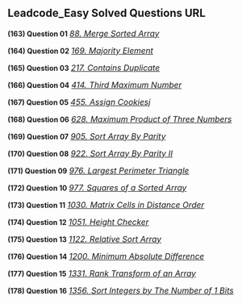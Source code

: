 ## Leadcode_Easy Solved Questions URL

**(163) Question 01** <a href="https://leetcode.com/problems/merge-sorted-array/submissions/935097066/" target="_blank" style="font-size: 16px;dispaly:inline-block;">_88. Merge Sorted Array_</a> <br/>

**(164) Question 02** <a href="https://leetcode.com/problems/majority-element/submissions/935144137/" target="_blank" style="font-size: 16px;dispaly:inline-block;">_169. Majority Element_</a> <br/>

**(165) Question 03** <a href="https://leetcode.com/problems/contains-duplicate/submissions/935210310/" target="_blank" style="font-size: 16px;dispaly:inline-block;">_217. Contains Duplicate_</a> <br/>

**(166) Question 04** <a href="https://leetcode.com/problems/third-maximum-number/submissions/935236556/" target="_blank" style="font-size: 16px;dispaly:inline-block;">_414. Third Maximum Number_</a> <br/>

**(167) Question 05** <a href="https://leetcode.com/problems/assign-cookies/submissions/935813136/" target="_blank" style="font-size: 16px;dispaly:inline-block;">_455. Assign Cookiesj_</a> <br/>

**(168) Question 06** <a href="https://leetcode.com/problems/maximum-product-of-three-numbers/submissions/935304168/" target="_blank" style="font-size: 16px;dispaly:inline-block;">_628. Maximum Product of Three Numbers_</a> <br/>

**(169) Question 07** <a href="https://leetcode.com/problems/sort-array-by-parity/submissions/935328080/" target="_blank" style="font-size: 16px;dispaly:inline-block;">_905. Sort Array By Parity_</a> <br/>

**(170) Question 08** <a href="https://leetcode.com/problems/sort-array-by-parity-ii/submissions/935358133/" target="_blank" style="font-size: 16px;dispaly:inline-block;">_922. Sort Array By Parity II_</a> <br/>


**(171) Question 09** <a href="https://leetcode.com/problems/largest-perimeter-triangle/submissions/935369537/" target="_blank" style="font-size: 16px;dispaly:inline-block;">_976. Largest Perimeter Triangle_</a> <br/>

**(172) Question 10** <a href="https://leetcode.com/problems/squares-of-a-sorted-array/submissions/935394640/" target="_blank" style="font-size: 16px;dispaly:inline-block;">_977. Squares of a Sorted Array_</a> <br/>


**(173) Question 11** <a href="https://leetcode.com/problems/matrix-cells-in-distance-order/submissions/935881077/" target="_blank" style="font-size: 16px;dispaly:inline-block;">_1030. Matrix Cells in Distance Order_</a> <br/>

**(174) Question 12** <a href="https://leetcode.com/problems/height-checker/submissions/936075135/" target="_blank" style="font-size: 16px;dispaly:inline-block;">_1051. Height Checker_</a> <br/>

**(175) Question 13** <a href="https://leetcode.com/problems/relative-sort-array/submissions/936085990/" target="_blank" style="font-size: 16px;dispaly:inline-block;">_1122. Relative Sort Array_</a> <br/>

**(176) Question 14** <a href="https://leetcode.com/problems/minimum-absolute-difference/submissions/936091593/" target="_blank" style="font-size: 16px;dispaly:inline-block;">_1200. Minimum Absolute Difference_</a> <br/>

**(177) Question 15** <a href="https://leetcode.com/problems/rank-transform-of-an-array/submissions/936110432/" target="_blank" style="font-size: 16px;dispaly:inline-block;">_1331. Rank Transform of an Array_</a> <br/>

**(178) Question 16** <a href="https://leetcode.com/problems/sort-integers-by-the-number-of-1-bits/submissions/936128004/" target="_blank" style="font-size: 16px;dispaly:inline-block;">_1356. Sort Integers by The Number of 1 Bits_</a> <br/>



